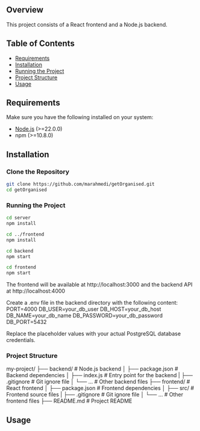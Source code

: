 ## Overview

This project consists of a React frontend and a Node.js backend.

## Table of Contents

- [Requirements](#requirements)
- [Installation](#installation)
- [Running the Project](#running-the-project)
- [Project Structure](#project-structure)
- [Usage](#usage)

## Requirements

Make sure you have the following installed on your system:

- [Node.js](https://nodejs.org/) (>=22.0.0)
- npm (>=10.8.0)

## Installation

### Clone the Repository

```bash
git clone https://github.com/marahmedi/getOrganised.git
cd getOrganised
```

### Running the Project

```bash
cd server
npm install

cd ../frontend
npm install

cd backend
npm start

cd frontend
npm start
```

The frontend will be available at http://localhost:3000 and the backend API at http://localhost:4000

Create a .env file in the backend directory with the following content:
PORT=4000
DB_USER=your_db_user
DB_HOST=your_db_host
DB_NAME=your_db_name
DB_PASSWORD=your_db_password
DB_PORT=5432

Replace the placeholder values with your actual PostgreSQL database credentials.

### Project Structure

my-project/
├── backend/ # Node.js backend
│ ├── package.json # Backend dependencies
│ ├── index.js # Entry point for the backend
| ├── .gitignore # Git ignore file
│ └── ... # Other backend files
├── frontend/ # React frontend
│ ├── package.json # Frontend dependencies
│ ├── src/ # Frontend source files
| ├── .gitignore # Git ignore file
│ └── ... # Other frontend files
├── README.md # Project README

## Usage
